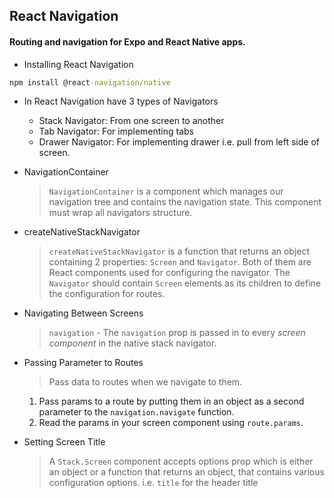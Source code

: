 ## React Navigation

#### Routing and navigation for Expo and React Native apps.

- Installing React Navigation

```cmd
npm install @react-navigation/native
```

- In React Navigation have 3 types of Navigators

  - Stack Navigator: From one screen to another
  - Tab Navigator: For implementing tabs
  - Drawer Navigator: For implementing drawer i.e. pull from left side of screen.

- NavigationContainer

  > `NavigationContainer` is a component which manages our navigation tree and contains the navigation state. This component must wrap all navigators structure.

- createNativeStackNavigator

  > `createNativeStackNavigator` is a function that returns an object containing 2 properties: `Screen` and `Navigator`. Both of them are React components used for configuring the navigator. The `Navigator` should contain `Screen` elements as its children to define the configuration for routes.

- Navigating Between Screens

  > `navigation` - The `navigation` prop is passed in to every _screen component_ in the native stack navigator.

- Passing Parameter to Routes

  > Pass data to routes when we navigate to them.

  1. Pass params to a route by putting them in an object as a second parameter to the `navigation.navigate` function.
  2. Read the params in your screen component using `route.params`.

- Setting Screen Title

  > A `Stack.Screen` component accepts options prop which is either an object or a function that returns an object, that contains various configuration options. i.e. `title` for the header title
